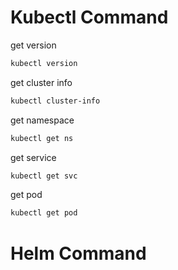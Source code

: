 # Kubectl Command
get version
```bash
kubectl version
```

get cluster info
```bash
kubectl cluster-info
```

get namespace
```bash
kubectl get ns
```

get service
```bash
kubectl get svc
```

get pod
```bash
kubectl get pod
```

# Helm Command